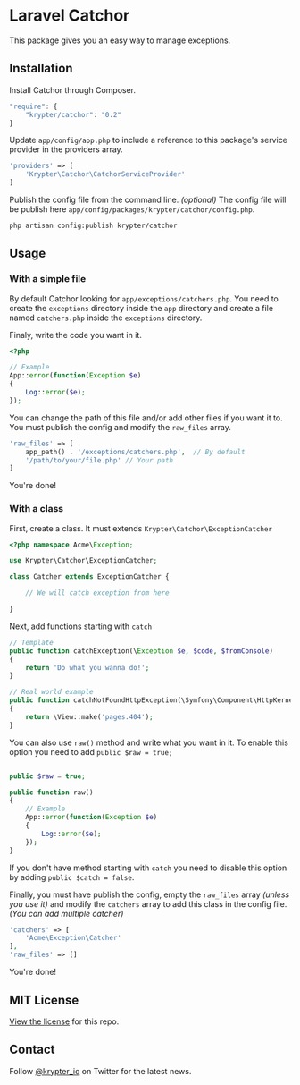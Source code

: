 # Laravel Catchor

This package gives you an easy way to manage exceptions.

## Installation

Install Catchor through Composer.

```js
"require": {
    "krypter/catchor": "0.2"
}
```

Update `app/config/app.php` to include a reference to this package's service provider in the providers array.

```php
'providers' => [
    'Krypter\Catchor\CatchorServiceProvider'
]
```

Publish the config file from the command line. *(optional)*
The config file will be publish here `app/config/packages/krypter/catchor/config.php`.

```bash
php artisan config:publish krypter/catchor
```

## Usage

### With a simple file

By default Catchor looking for `app/exceptions/catchers.php`. You need to create the `exceptions` directory inside the `app` directory and create a file named `catchers.php` inside the `exceptions` directory. 

Finaly, write the code you want in it.

```php
<?php 

// Example
App::error(function(Exception $e)
{
    Log::error($e);
});

```

You can change the path of this file and/or add other files if you want it to. You must publish the config and modify the `raw_files` array.

```php
'raw_files' => [
    app_path() . '/exceptions/catchers.php',  // By default
    '/path/to/your/file.php' // Your path
]
```

You're done!

### With a class

First, create a class. It must extends `Krypter\Catchor\ExceptionCatcher`

```php
<?php namespace Acme\Exception;

use Krypter\Catchor\ExceptionCatcher;

class Catcher extends ExceptionCatcher {

    // We will catch exception from here

}
```

Next, add functions starting with `catch` 

```php
// Template
public function catchException(\Exception $e, $code, $fromConsole)
{
    return 'Do what you wanna do!';
}

// Real world example
public function catchNotFoundHttpException(\Symfony\Component\HttpKernel\Exception\NotFoundHttpException $e, $code, $fromConsole)
{
    return \View::make('pages.404');
}
```

You can also use `raw()` method and write what you want in it. To enable this option you need to add `public $raw = true;`

```php

public $raw = true;

public function raw()
{
    // Example
    App::error(function(Exception $e)
    {
        Log::error($e);
    });
}
```

If you don't have method starting with `catch` you need to disable this option by adding `public $catch = false`.

Finally, you must have publish the config, empty the `raw_files` array *(unless you use it)* and modify the `catchers` array to add this class in the config file. *(You can add multiple catcher)*

```php
'catchers' => [
    'Acme\Exception\Catcher'
],
'raw_files' => []
```

You're done!


## MIT License

[View the license](https://github.com/krypter/catchor/blob/master/LICENSE) for this repo.

## Contact

Follow [@krypter_io](http://twitter.com/krypter_io) on Twitter for the latest news.

